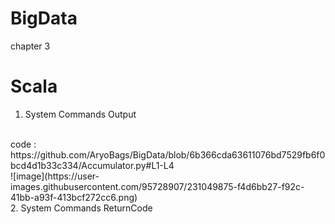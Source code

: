 # BigData
chapter 3
# Scala
1. System Commands Output
<br>
code : https://github.com/AryoBags/BigData/blob/6b366cda63611076bd7529fb6f0bcd4d1b33c334/Accumulator.py#L1-L4
<br>
![image](https://user-images.githubusercontent.com/95728907/231049875-f4d6bb27-f92c-41bb-a93f-413bcf272cc6.png)
<br>
2. System Commands ReturnCode
<br>

